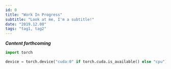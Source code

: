 ```yaml
---
id: 0
title: "Work In Progress"
subtitle: "Look at me, I'm a subtitle!"
date: "2019.12.08"
tags: "tag1, tag2"
---
```


_**Content forthcoming**_

```python
import torch

device = torch.device("cuda:0" if torch.cuda.is_available() else "cpu")
```